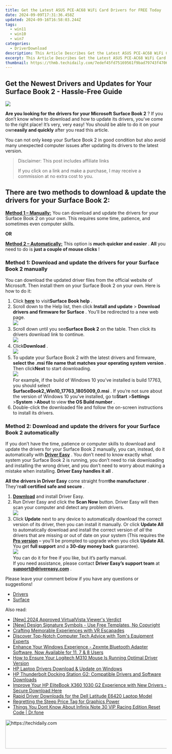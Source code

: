 ```yaml
---
title: Get the Latest ASUS PCE-AC68 WiFi Card Drivers for FREE Today
date: 2024-09-09T17:31:36.458Z
updated: 2024-09-16T16:58:03.244Z
tags:
  - win11
  - win10
  - win7
categories:
  - DriverDownload
description: This Article Describes Get the Latest ASUS PCE-AC68 WiFi Card Drivers for FREE Today
excerpt: This Article Describes Get the Latest ASUS PCE-AC68 WiFi Card Drivers for FREE Today
thumbnail: https://thmb.techidaily.com/7edef45fd75169561f9bad79743f47061c9d71920f2617de0a787d279dfb1ee7.jpg
---
```


## Get the Newest Drivers and Updates for Your Surface Book 2 - Hassle-Free Guide

![](https://images.drivereasy.com/wp-content/uploads/2018/12/Snap713-300x208.png)

 **Are you looking for the drivers for your Microsoft Surface Book 2** ? If you don’t know where to download and how to update its drivers, you’ve come to the right place! It’s very, very easy! You should be able to do it on your own**easily and quickly** after you read this article.  

 You can not only keep your Surface Book 2 in good condition but also avoid many unexpected computer issues after updating its drivers to the latest version.

>  Disclaimer: This post includes affiliate links
>
>  If you click on a link and make a purchase, I may receive a commission at no extra cost to you.
>

## **There are two methods to download & update the drivers for your Surface Book 2:**

[**Method 1 – Manually:**](https://tools.techidaily.com/drivereasy/download/) You can download and update the drivers for your Surface Book 2 on your own. This requires some time, patience, and sometimes even computer skills.

**OR**

[**Method 2 – Automatically:**](https://tools.techidaily.com/drivereasy/download/) This option is **much quicker and easier** . **All**   you need to do is **just a couple of mouse clicks** !

### Method 1: Download and update the drivers for your Surface Book 2 manually

 You can download the updated driver files from the official website of Microsoft. Then install them on your Surface Book 2 on your own. Here is how to do it:

1. Click **[here](https://support.microsoft.com/en-us/hub/4295272/surface-book-products-help)**  to visit**Surface Book help** .
2. Scroll down to the Help list, then click   **Install and update**  \> **Download drivers and firmware for Surface**  . You’ll be redirected to a new web page.  
![](https://images.drivereasy.com/wp-content/uploads/2018/12/Snap715.png)
3. Scroll down until you see**Surface Book 2** on the table. Then click its drivers download link to continue.  
![](https://images.drivereasy.com/wp-content/uploads/2018/12/Snap716.png)
4. Click**Download** .  
![](https://images.drivereasy.com/wp-content/uploads/2018/12/Snap717.png)
5. To update your Surface Book 2 with the latest drivers and firmware, **select the .msi file name that matches your operating system version** . Then click**Next** to start downloading.  
![](https://images.drivereasy.com/wp-content/uploads/2018/12/Snap718.png)  
 For example, if the build of Windows 10 you’ve installed is build 17763, you should select  
**SurfaceBook2\_Win10\_17763\_1805009\_0.msi** . If you’re not sure about the version of Windows 10 you’ve installed, go to**Start** \>**Settings** \>**System** \>**About** to view **the OS Build number** .
6. Double-click the downloaded file and follow the on-screen instructions to install its drivers.

### Method 2: Download and update the drivers for your Surface Book 2 automatically

 If you don’t have the time, patience or computer skills to download and update the drivers for your Surface Book 2 manually, you can, instead, do it automatically with **[Driver Easy](https://tools.techidaily.com/drivereasy/download/)**  .  You don’t need to know exactly what system your Surface Book 2 is running, you don’t need to risk downloading and installing the wrong driver, and you don’t need to worry about making a mistake when installing. **Driver Easy handles it all** .

**All the drivers in Driver Easy** come straight from**the manufacturer** . They‘re**all certified safe and secure** .

1. **[Download](https://tools.techidaily.com/drivereasy/download/)**  and install Driver Easy.
2. Run Driver Easy and click the **Scan Now**  button. Driver Easy will then scan your computer and detect any problem drivers.  
![](https://images.drivereasy.com/wp-content/uploads/2018/12/Snap719.png)
3. Click **Update**  next to any device to automatically download the correct version of its driver, then you can install it manually. Or click **Update All**  to automatically download and install the correct version of _all_  the drivers that are missing or out of date on your system (This requires the **[Pro version](https://tools.techidaily.com/drivereasy/download/)**  – you’ll be prompted to upgrade when you click **Update All.** You get **full support**  and a **30-day money back**  guarantee).  
![](https://images.drivereasy.com/wp-content/uploads/2018/12/Snap720.png)  
 You can do it for free if you like, but it’s partly manual.  
 If you need assistance, please contact **Driver Easy’s support team** at **[support@drivereasy.com](https://tools.techidaily.com/drivereasy/download/)**  .

 Please leave your comment below if you have any questions or suggestions!

* [Drivers](https://tools.techidaily.com/drivereasy/download/)
* [Surface](https://tools.techidaily.com/drivereasy/download/)

<ins class="adsbygoogle"
     style="display:block"
     data-ad-format="autorelaxed"
     data-ad-client="ca-pub-7571918770474297"
     data-ad-slot="1223367746"></ins>

<ins class="adsbygoogle"
     style="display:block"
     data-ad-client="ca-pub-7571918770474297"
     data-ad-slot="8358498916"
     data-ad-format="auto"
     data-full-width-responsive="true"></ins>

<span class="atpl-alsoreadstyle">Also read:</span>
<div><ul>
<li><a href="https://video-screen-grab.techidaily.com/new-2024-approved-virtualvista-viewers-verdict/"><u>[New] 2024 Approved VirtualVista Viewer's Verdict</u></a></li>
<li><a href="https://article-knowledge.techidaily.com/new-design-signature-symbols-use-free-templates-no-copyright/"><u>[New] Design Signature Symbols - Use Free Templates, No Copyright</u></a></li>
<li><a href="https://fox-direct.techidaily.com/crafting-memorable-experiences-with-vr-escapades/"><u>Crafting Memorable Experiences with VR Escapades</u></a></li>
<li><a href="https://hardware-tips.techidaily.com/discover-top-notch-computer-tech-advice-with-toms-equipment-experts/"><u>Discover Top-Notch Computer Tech Advice with Tom's Equipment Experts</u></a></li>
<li><a href="https://hardware-updates.techidaily.com/enhance-your-windows-experience-zexmte-bluetooth-adapter-software-now-available-for-11-7-and-8-users/"><u>Enhance Your Windows Experience - Zexmte Bluetooth Adapter Software, Now Available for 11, 7 & 8 Users</u></a></li>
<li><a href="https://win-amazing.techidaily.com/how-to-ensure-your-logitech-m310-mouse-is-running-optimal-driver-version/"><u>How to Ensure Your Logitech M310 Mouse Is Running Optimal Driver Version</u></a></li>
<li><a href="https://win-amazing.techidaily.com/hp-laptop-drivers-download-and-update-on-windows/"><u>HP Laptop Drivers Download & Update on Windows</u></a></li>
<li><a href="https://win-amazing.techidaily.com/hp-thunderbolt-docking-station-g2-compatible-drivers-and-software-downloads/"><u>HP Thunderbolt Docking Station G2: Compatible Drivers and Software Downloads</u></a></li>
<li><a href="https://win-amazing.techidaily.com/improve-your-hp-elitebook-x360-1030-g2-experience-with-new-drivers-secure-download-here/"><u>Improve Your HP EliteBook X360 1030 G2 Experience with New Drivers - Secure Download Here</u></a></li>
<li><a href="https://win-amazing.techidaily.com/rapid-driver-downloads-for-the-dell-latitude-e6420-laptop-model/"><u>Rapid Driver Downloads for the Dell Latitude E6420 Laptop Model</u></a></li>
<li><a href="https://games-able.techidaily.com/regretting-the-steep-price-tag-for-graphics-power/"><u>Regretting the Steep Price Tag for Graphics Power</u></a></li>
<li><a href="https://techidaily.com/things-you-dont-know-about-infinix-note-30-vip-racing-edition-reset-code-drfone-by-drfone-reset-android-reset-android/"><u>Things You Dont Know About Infinix Note 30 VIP Racing Edition Reset Code | Dr.fone</u></a></li>
</ul></div>

<!-- affiliate ads begin -->
<a href="https://unicoeye.pxf.io/c/5597632/2121331/18498" target="_top" id="2121331">
  <img src="//a.impactradius-go.com/display-ad/18498-2121331" border="0" alt="https://techidaily.com" width="728" height="90"/>
</a>
<img height="0" width="0" src="https://unicoeye.pxf.io/i/5597632/2121331/18498" style="position:absolute;visibility:hidden;" border="0" />
<!-- affiliate ads end -->


